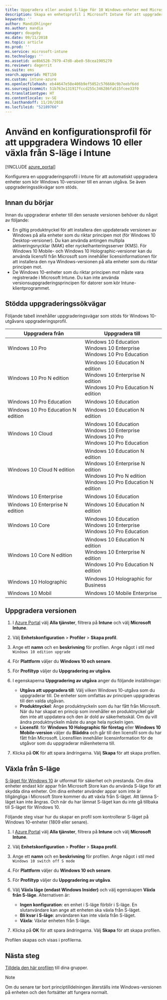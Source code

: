 ```yaml
---
title: Uppgradera eller använd S-läge för 10 Windows-enheter med Microsoft Intune – Azure | Microsoft Docs
description: Skapa en enhetsprofil i Microsoft Intune för att uppgradera Windows 10-enheter till andra versioner. Du kan till exempel uppgradera från Windows 10 Professional till Windows 10 Enterprise. Du kan också aktivera eller avaktivera S-läge på en enhet med konfigurationsprofilen. Se även de uppgraderingssökvägar som stöds för Windows 10 Pro, N Edition, Education, Cloud, Enterprise, Core, Holographic och Mobile.
keywords: ''
author: MandiOhlinger
ms.author: mandia
manager: dougeby
ms.date: 09/11/2018
ms.topic: article
ms.prod: ''
ms.service: microsoft-intune
ms.technology: ''
ms.assetid: ae8b6528-7979-47d8-abe0-58cea1905270
ms.reviewer: dagerrit
ms.suite: ems
search.appverid: MET150
ms.custom: intune-azure
ms.openlocfilehash: eb44647e50e406b9ef5052c576660c9b7eebf6dd
ms.sourcegitcommit: 51b763e131917fccd255c346286fa515fcee33f0
ms.translationtype: HT
ms.contentlocale: sv-SE
ms.lasthandoff: 11/20/2018
ms.locfileid: "52189766"
---
```

# <a name="use-a-configuration-profile-to-upgrade-windows-10-or-switch-from-s-mode-in-intune"></a>Använd en konfigurationsprofil för att uppgradera Windows 10 eller växla från S-läge i Intune
[!INCLUDE [azure_portal](./includes/azure_portal.md)]

Konfigurera en uppgraderingsprofil i Intune för att automatiskt uppgradera enheter som kör Windows 10-versioner till en annan utgåva. Se även uppgraderingssökvägar som stöds.

## <a name="before-you-begin"></a>Innan du börjar
Innan du uppgraderar enheter till den senaste versionen behöver du något av följande:

- En giltig produktnyckel för att installera den uppdaterade versionen av Windows på alla enheter som du riktar principen mot (för Windows 10 Desktop-versioner). Du kan använda antingen multipla aktiveringsnycklar (MAK) eller nyckelhanteringsserver (KMS). För Windows 10 Mobile- och Windows 10 Holographic-versioner kan du använda licensfil från Microsoft som innehåller licensinformationen för att installera den nya Windows-versionen på alla enheter som du riktar principen mot.
- De Windows 10-enheter som du riktar principen mot måste vara registrerade i Microsoft Intune. Du kan inte använda versionsuppgraderingsprincipen för datorer som kör Intune-klientprogrammet.

## <a name="supported-upgrade-paths"></a>Stödda uppgraderingssökvägar
Följande tabell innehåller uppgraderingsvägar som stöds för Windows 10-utgåvans uppgraderingsprofil.

| Uppgradera från | Uppgradera till |
|---|---|
| Windows 10 Pro | Windows 10 Education <br/>Windows 10 Enterprise <br/>Windows 10 Pro Education |
| Windows 10 Pro N edition | Windows 10 Education N edition <br/>Windows 10 Enterprise N edition <br/>Windows 10 Pro Education N edition | 
| Windows 10 Pro Education | Windows 10 Education | 
| Windows 10 Pro Education N edition | Windows 10 Education N edition |
| Windows 10 Cloud | Windows 10 Education <br/>Windows 10 Enterprise <br/>Windows 10 Pro <br/>Windows 10 Pro Education | 
| Windows 10 Cloud N edition | Windows 10 Education N edition <br/>Windows 10 Enterprise N edition <br/>Windows 10 Pro N edition <br/>Windows 10 Pro Education N edition | 
| Windows 10 Enterprise | Windows 10 Education | 
| Windows 10 Enterprise N edition | Windows 10 Education N edition | 
| Windows 10 Core | Windows 10 Education <br/>Windows 10 Enterprise <br/>Windows 10 Pro Education | 
| Windows 10 Core N edition | Windows 10 Education N edition <br/>Windows 10 Enterprise N edition <br/>Windows 10 Pro Education N edition | 
| Windows 10 Holographic | Windows 10 Holographic for Business |
| Windows 10 Mobil | Windows 10 Mobile Enterprise |


<!-- Testing a new table on 3/5/18 

The following lists provide the supported upgrade paths for the Windows 10 edition upgrade profile. The Windows 10 edition to upgrade to is in bold followed by the list of supported editions that you can upgrade from:

**Windows 10 Education**
- Windows 10 Pro
- Windows 10 Pro Education
- Windows 10 Cloud
- Windows 10 Enterprise
- Windows 10 Core
    
**Windows 10 Education N edition**    
- Windows 10 Pro N edition
- Windows 10 Pro Education N edition
- Windows 10 Cloud N edition
- Windows 10 Enterprise N edition
- Windows 10 Core N edition
    
**Windows 10 Enterprise**
- Windows 10 Pro
- Windows 10 Cloud
- Windows 10 Core
    
**Windows 10 Enterprise N edition**
- Windows 10 Pro N edition
- Windows 10 Cloud N edition
- Windows 10 Core N edition
    
**Windows 10 Pro**
- Windows 10 Cloud
    
**Windows 10 Pro N edition**
- Windows 10 Cloud N edition
    
**Windows 10 Pro Education**
- Windows 10 Pro
- Windows 10 Cloud
- Windows 10 Core
    
**Windows 10 Pro Education N edition**
- Windows 10 Pro N edition
- Windows 10 Cloud N edition
- Windows 10 Core N edition

**Windows 10 Holographic for Business**
- Windows 10 Holographic

**Windows 10 Mobile Enterprise**
- Windows 10 Mobile -->

<!--The following table provides information about the supported upgrade paths for Windows 10 editions in this policy:

![supported](./media/check_grn.png)  (X) = not supported    
![unsupported](./media/x_blk.png)    (green checkmark) = supported    

|Upgrade from edition\Upgrade to edition|Education|Education N|Pro Education|Pro Education N|Enterprise|Enterprise N|Professional|Professional N|Mobile Enterprise|Holographic for Business|
|--------|--------|--------|--------|--------|--------|--------|--------|--------|--------|--------|--------|
|Pro|![supported](./media/check_grn.png)|![unsupported](./media/x_blk.png)|![supported](./media/check_grn.png)|![unsupported](./media/x_blk.png)|![supported](./media/check_grn.png)|![unsupported](./media/x_blk.png)|![unsupported](./media/x_blk.png)|![unsupported](./media/x_blk.png)|![unsupported](./media/x_blk.png)|![unsupported](./media/x_blk.png)|
|Pro N|![unsupported](./media/x_blk.png)|![supported](./media/check_grn.png)|![unsupported](./media/x_blk.png)|![supported](./media/check_grn.png)|![unsupported](./media/x_blk.png)|![supported](./media/check_grn.png)|![unsupported](./media/x_blk.png)|![unsupported](./media/x_blk.png)|![unsupported](./media/x_blk.png)|![unsupported](./media/x_blk.png)|
|Pro Education|![supported](./media/check_grn.png)|![unsupported](./media/x_blk.png)|![unsupported](./media/x_blk.png)|![unsupported](./media/x_blk.png)|![unsupported](./media/x_blk.png)|![unsupported](./media/x_blk.png)|![unsupported](./media/x_blk.png)|![unsupported](./media/x_blk.png)|![unsupported](./media/x_blk.png)|![unsupported](./media/x_blk.png)|
|Pro Education N|![unsupported](./media/x_blk.png)|![supported](./media/check_grn.png)|![unsupported](./media/x_blk.png)|![unsupported](./media/x_blk.png)|![unsupported](./media/x_blk.png)|![unsupported](./media/x_blk.png)|![unsupported](./media/x_blk.png)|![unsupported](./media/x_blk.png)|![unsupported](./media/x_blk.png)|![unsupported](./media/x_blk.png)|
|Cloud|![supported](./media/check_grn.png)|![unsupported](./media/x_blk.png)|![supported](./media/check_grn.png)|![unsupported](./media/x_blk.png)|![supported](./media/check_grn.png)|![unsupported](./media/x_blk.png)|![supported](./media/check_grn.png)|![unsupported](./media/x_blk.png)|![unsupported](./media/x_blk.png)|![unsupported](./media/x_blk.png)|
|Cloud N|![unsupported](./media/x_blk.png)|![supported](./media/check_grn.png)|![unsupported](./media/x_blk.png)|![supported](./media/check_grn.png)|![unsupported](./media/x_blk.png)|![supported](./media/check_grn.png)|![unsupported](./media/x_blk.png)|![supported](./media/check_grn.png)|![unsupported](./media/x_blk.png)|![unsupported](./media/x_blk.png)|
|Enterprise|![supported](./media/check_grn.png)|![unsupported](./media/x_blk.png)|![unsupported](./media/x_blk.png)|![unsupported](./media/x_blk.png)|![unsupported](./media/x_blk.png)|![unsupported](./media/x_blk.png)|![unsupported](./media/x_blk.png)|![unsupported](./media/x_blk.png)|![unsupported](./media/x_blk.png)|![unsupported](./media/x_blk.png)|
|Enterprise N|![unsupported](./media/x_blk.png)|![supported](./media/check_grn.png)|![unsupported](./media/x_blk.png)|![unsupported](./media/x_blk.png)|![unsupported](./media/x_blk.png)|![unsupported](./media/x_blk.png)|![unsupported](./media/x_blk.png)|![unsupported](./media/x_blk.png)|![unsupported](./media/x_blk.png)|![unsupported](./media/x_blk.png)|
|Core|![supported](./media/check_grn.png)|![unsupported](./media/x_blk.png)|![supported](./media/check_grn.png)|![unsupported](./media/x_blk.png)|![unsupported](./media/x_blk.png)|![unsupported](./media/x_blk.png)   |![unsupported](./media/x_blk.png)|![unsupported](./media/x_blk.png)|![unsupported](./media/x_blk.png)|![unsupported](./media/x_blk.png)|
|Core N|![unsupported](./media/x_blk.png)|![supported](./media/check_grn.png)|![unsupported](./media/x_blk.png)|![supported](./media/check_grn.png)|![unsupported](./media/x_blk.png)|![unsupported](./media/x_blk.png)|![unsupported](./media/x_blk.png)|![unsupported](./media/x_blk.png)|![unsupported](./media/x_blk.png)|![unsupported](./media/x_blk.png)|
|Mobile|![unsupported](./media/x_blk.png)|![unsupported](./media/x_blk.png)|![unsupported](./media/x_blk.png)|![unsupported](./media/x_blk.png)|![unsupported](./media/x_blk.png)|![unsupported](./media/x_blk.png)|![unsupported](./media/x_blk.png)|![unsupported](./media/x_blk.png)|![supported](./media/check_grn.png)|![unsupported](./media/x_blk.png)|
|Holographic|![unsupported](./media/x_blk.png)|![unsupported](./media/x_blk.png)|![unsupported](./media/x_blk.png)|![unsupported](./media/x_blk.png)|![unsupported](./media/x_blk.png)|![unsupported](./media/x_blk.png)|![unsupported](./media/x_blk.png)|![unsupported](./media/x_blk.png)|![unsupported](./media/x_blk.png)|![supported](./media/check_grn.png) -->

## <a name="upgrade-the-edition"></a>Uppgradera versionen

1. I [Azure Portal](https://portal.azure.com) välj **Alla tjänster**, filtrera på **Intune** och välj **Microsoft Intune**.
2. Välj **Enhetskonfiguration** > **Profiler** > **Skapa profil**.
3. Ange ett **namn** och en **beskrivning** för profilen. Ange något i stil med `Windows 10 edition upgrade`
4. För **Plattform** väljer du **Windows 10 och senare**.
5. För **Profiltyp** väljer du **Uppgradering av utgåva**.
6. I egenskaperna **Uppgradering av utgåva** anger du följande inställningar:

   - **Utgåva att uppgradera till**: Välj vilken Windows 10-utgåva som du uppgraderar till. De enheter som omfattas av principen uppgraderas till den valda utgåvan.
   - **Produktnyckel**: Ange produktnyckeln som du har fått från Microsoft. När du har skapat en princip som innehåller en produktnyckel går den inte att uppdatera och den är dold av säkerhetsskäl. Om du vill ändra produktnyckeln måste du ange hela nyckeln igen.
   - **Licensfil**: för **Windows 10 Holographic för företag** eller **Windows 10 Mobile-version** väljer du **Bläddra** och går till den licensfil som du har fått från Microsoft. Licensfilen innehåller licensinformation för de utgåvor som du uppgraderar målenheterna till.

7. Klicka på **OK** för att spara ändringarna. Välj **Skapa** för att skapa profilen.

## <a name="switch-out-of-s-mode"></a>Växla från S-läge

[S-läget för Windows 10](https://support.microsoft.com/help/4456067/windows-10-switch-out-of-s-mode) är utformat för säkerhet och prestanda. Om dina enheter endast kör appar från Microsoft Store kan du använda S-läge för att skydda dina enheter. Om dina enheter använder appar som inte är tillgängliga i Microsoft Store kommer du att växla från S-läget. Att lämna S-läget kan inte ångras. Och när du har lämnat S-läget kan du inte gå tillbaka till S-läget för Windows 10.

Följande steg visar hur du skapar en profil som kontrollerar S-läget på Windows 10-enheter (1809 eller senare).

1. I [Azure Portal](https://portal.azure.com) välj **Alla tjänster**, filtrera på **Intune** och välj **Microsoft Intune**.
2. Välj **Enhetskonfiguration** > **Profiler** > **Skapa profil**.
3. Ange ett **namn** och en **beskrivning** för profilen. Ange något i stil med `Windows 10 switch off S mode`
4. För **Plattform** väljer du **Windows 10 och senare**.
5. För **Profiltyp** väljer du **Uppgradering av utgåva**.
6. Välj **Växla läge (endast Windows Insider)** och välj egenskapen **Växla från S-läge**. Alternativen är:

    - **Ingen konfiguration**: en enhet i S-läge förblir i S-läge. En slutanvändare kan ange att enheten ska växla från S-läget.
    - **Bli kvar i S-läge**: användaren kan inte växla från S-läget.
    - **Växla**: Växlar enheten från S-läge.

7. Klicka på **OK** för att spara ändringarna. Välj **Skapa** för att skapa profilen.

Profilen skapas och visas i profilerna.

## <a name="next-steps"></a>Nästa steg

[Tilldela den här profilen](device-profile-assign.md) till dina grupper.

>[!NOTE]
>Om du senare tar bort principtilldelningen återställs inte Windows-versionen på enheten och den fortsätter att fungera normalt.

